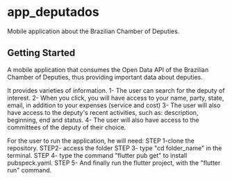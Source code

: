 # app_deputados
Mobile application about the Brazilian Chamber of Deputies.

## Getting Started


A mobile application that consumes the Open Data API of the Brazilian Chamber of Deputies, thus providing important data about deputies.

It provides varieties of information.
1- The user can search for the deputy of interest.
2- When you click, you will have access to your name, party, state, email, in addition to your expenses (service and cost)
3- The user will also have access to the deputy's recent activities, such as: description, beginning, end and status.
4- The user will also have access to the committees of the deputy of their choice.

For the user to run the application, he will need:
STEP 1-clone the repository.
STEP2- access the folder
STEP 3- type "cd folder_name" in the terminal.
STEP 4- type the command "flutter pub get" to install pubspeck.yaml.
STEP 5- And finally run the flutter project, with the "flutter run" command.

